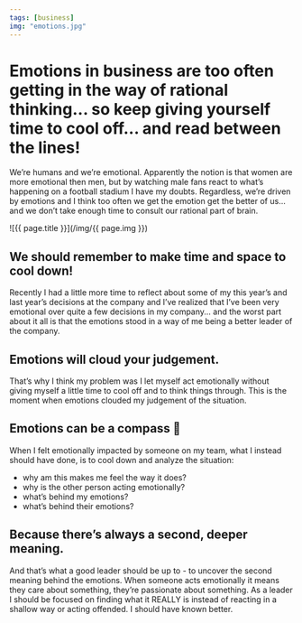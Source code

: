 ```yaml
---
tags: [business]
img: "emotions.jpg"
---
```


# Emotions in business are too often getting in the way of rational thinking... so keep giving yourself time to cool off... and read between the lines!

We’re humans and we’re emotional. Apparently the notion is that women are more emotional then men, but by watching male fans react to what’s happening on a football stadium I have my doubts. Regardless, we’re driven by emotions and I think too often we get the emotion get the better of us... and we don’t take enough time to consult our rational part of brain. 

<!--More-->

![{{ page.title }}](/img/{{ page.img }})

## We should remember to make time and space to cool down!

Recently I had a little more time to reflect about some of my this year’s and last year’s decisions at the company and I’ve realized that I’ve been very emotional  over quite a few decisions in my company... and the worst part about it all is that the emotions stood in a way of me being a better leader of the company.

## Emotions will cloud your judgement.

That’s why I think my problem was I let myself act emotionally without giving myself a little time to cool off and to think things through. This is the moment when emotions clouded my judgement of the situation.

## Emotions can be a compass 🧭 

When I felt emotionally impacted by someone on my team, what I instead should have done, is to cool down and analyze the situation:

- why am this makes me feel the way it does?
- why is the other person acting emotionally?
- what’s behind my emotions?
- what’s behind their emotions?

## Because there’s always a second, deeper meaning.

And that’s what a good leader should be up to - to uncover the second meaning behind the emotions. When someone acts emotionally it means they care about something, they’re passionate about something. As a leader I should be focused on finding what it REALLY is instead of reacting in a shallow way or acting offended. I should have known better.


[n]: https://nozbe.com/?a=mike
[p]: https://thepodcast.fm/